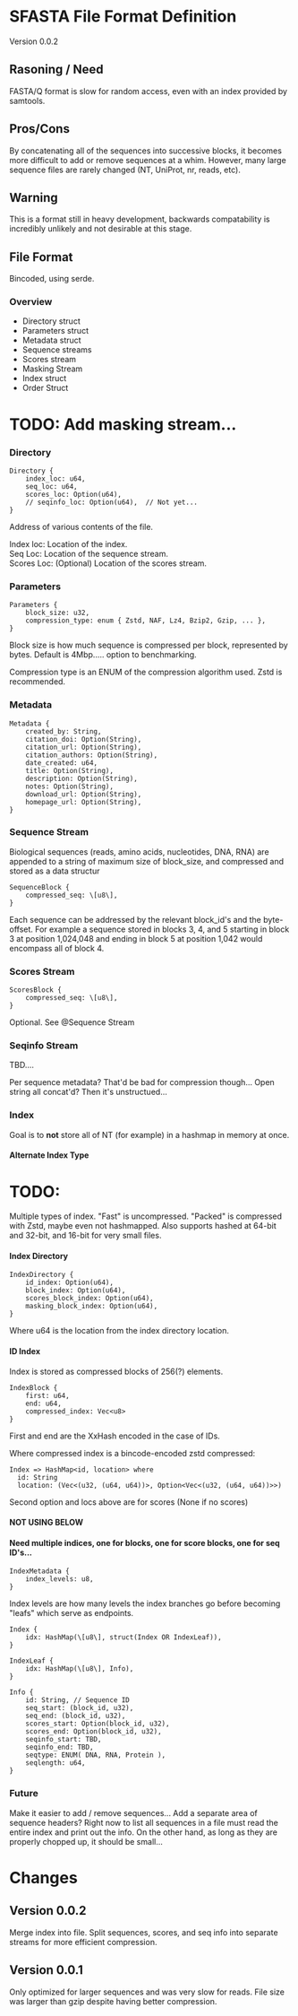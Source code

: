 # SFASTA File Format Definition
Version 0.0.2

## Rasoning / Need
FASTA/Q format is slow for random access, even with an index provided by samtools.

## Pros/Cons
By concatenating all of the sequences into successive blocks, it becomes more difficult to add or remove sequences at a whim. However, many large sequence files are rarely changed (NT, UniProt, nr, reads, etc).

## Warning
This is a format still in heavy development, backwards compatability is incredibly unlikely and not desirable at this stage.

## File Format
Bincoded, using serde.

### Overview
* Directory struct
* Parameters struct
* Metadata struct
* Sequence streams
* Scores stream
* Masking Stream
* Index struct
* Order Struct

# TODO: Add masking stream...

### Directory
```
Directory { 
    index_loc: u64,
    seq_loc: u64,
    scores_loc: Option(u64),
    // seqinfo_loc: Option(u64),  // Not yet...
}
```

Address of various contents of the file. 

Index loc: Location of the index.  
Seq Loc: Location of the sequence stream.  
Scores Loc: (Optional) Location of the scores stream.  

### Parameters
```
Parameters { 
    block_size: u32,
    compression_type: enum { Zstd, NAF, Lz4, Bzip2, Gzip, ... },
}
```

Block size is how much sequence is compressed per block, represented by bytes. Default is 4Mbp..... option to benchmarking.

Compression type is an ENUM of the compression algorithm used. Zstd is recommended.

### Metadata
```
Metadata {
    created_by: String,
    citation_doi: Option(String),
    citation_url: Option(String),
    citation_authors: Option(String),
    date_created: u64,
    title: Option(String),
    description: Option(String),
    notes: Option(String),
    download_url: Option(String),
    homepage_url: Option(String),
}
```

### Sequence Stream
Biological sequences (reads, amino acids, nucleotides, DNA, RNA) are appended to a string of maximum size of block_size, and compressed and stored as a data structur

```
SequenceBlock {
    compressed_seq: \[u8\],
}
```

Each sequence can be addressed by the relevant block_id's and the byte-offset. For example a sequence stored in blocks 3, 4, and 5 starting in block 3 at position 1,024,048 and ending in block 5 at position 1,042 would encompass all of block 4.

### Scores Stream
```
ScoresBlock {
    compressed_seq: \[u8\],
}
```

Optional. See @Sequence Stream

### Seqinfo Stream
TBD....

Per sequence metadata? That'd be bad for compression though...
Open string all concat'd? Then it's unstructued...

### Index
Goal is to **not** store all of NT (for example) in a hashmap in memory at once.

#### Alternate Index Type

# TODO:
Multiple types of index. "Fast" is uncompressed. "Packed" is compressed with Zstd, maybe even not hashmapped.
Also supports hashed at 64-bit and 32-bit, and 16-bit for very small files.

#### Index Directory
```
IndexDirectory {
    id_index: Option(u64),
    block_index: Option(u64),
    scores_block_index: Option(u64),
    masking_block_index: Option(u64),
}
```

Where u64 is the location from the index directory location.

#### ID Index

Index is stored as compressed blocks of 256(?) elements.
```
IndexBlock {
    first: u64,
    end: u64,
    compressed_index: Vec<u8>
}
```

First and end are the XxHash encoded in the case of IDs.

Where compressed index is a bincode-encoded zstd compressed:

```
Index => HashMap<id, location> where
  id: String
  location: (Vec<(u32, (u64, u64))>, Option<Vec<(u32, (u64, u64))>>)
```

Second option and locs above are for scores (None if no scores)

#### NOT USING BELOW

#### Need multiple indices, one for blocks, one for score blocks, one for seq ID's...

```
IndexMetadata {
    index_levels: u8,
}
```

Index levels are how many levels the index branches go before becoming "leafs" which serve as endpoints.

```
Index {
    idx: HashMap(\[u8\], struct(Index OR IndexLeaf)),
}
```

```
IndexLeaf {
    idx: HashMap(\[u8\], Info),
}
```

```
Info {
    id: String, // Sequence ID
    seq_start: (block_id, u32),
    seq_end: (block_id, u32),
    scores_start: Option(block_id, u32),
    scores_end: Option(block_id, u32),
    seqinfo_start: TBD,
    seqinfo_end: TBD,
    seqtype: ENUM( DNA, RNA, Protein ),
    seqlength: u64,
}
```

### Future
Make it easier to add / remove sequences...
Add a separate area of sequence headers? Right now to list all sequences in a file must read the entire index and print out the info. On the other hand, as long as they are properly chopped up, it should be small...

# Changes
## Version 0.0.2
Merge index into file. Split sequences, scores, and seq info into separate streams for more efficient compression.

## Version 0.0.1
Only optimized for larger sequences and was very slow for reads. File size was larger than gzip despite having better compression.